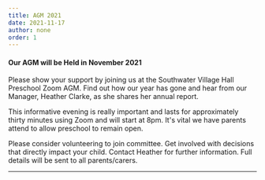 ```yaml
---
title: AGM 2021
date: 2021-11-17
author: none
order: 1
---
```


#### Our AGM will be Held in November 2021

Please show your support by joining us at the Southwater Village Hall Preschool Zoom AGM. Find out how our year has gone and hear from our Manager, Heather Clarke, as she shares her annual report.

This informative evening is really important and lasts for approximately thirty minutes using Zoom and will start at 8pm. It's vital we have parents attend to allow preschool to remain open.

Please consider volunteering to join committee. Get involved with decisions that directly impact your child. Contact Heather for further information.
Full details will be sent to all parents/carers.

---
